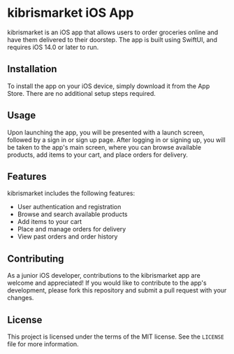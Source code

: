 # kibrismarket iOS App

kibrismarket is an iOS app that allows users to order groceries online and have them delivered to their doorstep. The app is built using SwiftUI, and requires iOS 14.0 or later to run.

## Installation

To install the app on your iOS device, simply download it from the App Store. There are no additional setup steps required.

## Usage

Upon launching the app, you will be presented with a launch screen, followed by a sign in or sign up page. After logging in or signing up, you will be taken to the app's main screen, where you can browse available products, add items to your cart, and place orders for delivery.

## Features

kibrismarket includes the following features:

- User authentication and registration
- Browse and search available products
- Add items to your cart
- Place and manage orders for delivery
- View past orders and order history

## Contributing

As a junior iOS developer, contributions to the kibrismarket app are welcome and appreciated! If you would like to contribute to the app's development, please fork this repository and submit a pull request with your changes.

## License

This project is licensed under the terms of the MIT license. See the `LICENSE` file for more information.
